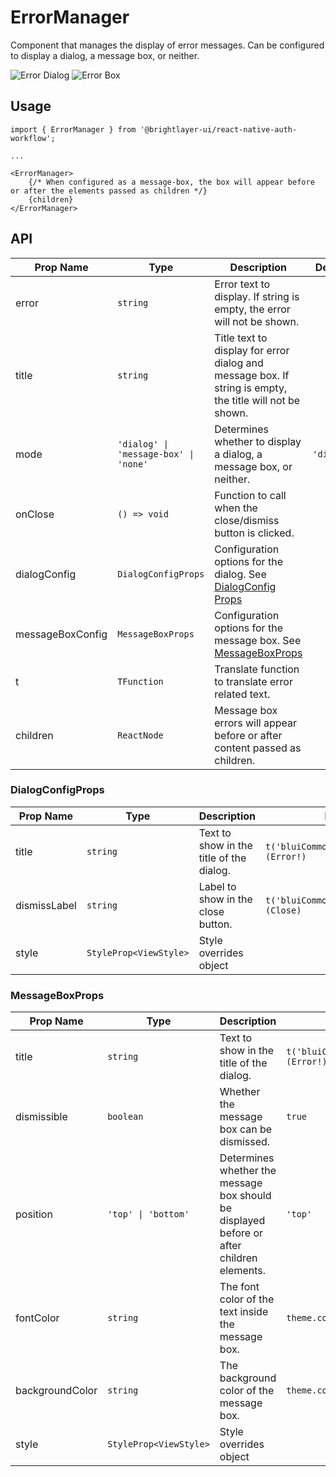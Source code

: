 # ErrorManager

Component that manages the display of error messages. Can be configured to display a dialog, a message box, or neither.

![Error Dialog](../../media/error-dialog.png)
![Error Box](../../media/error-box.png)

## Usage

```tsx
import { ErrorManager } from '@brightlayer-ui/react-native-auth-workflow';

...

<ErrorManager>
    {/* When configured as a message-box, the box will appear before or after the elements passed as children */}
    {children}
</ErrorManager>
```

## API

| Prop Name        | Type                                  | Description                                                                                              | Default    |
| ---------------- | ------------------------------------- | -------------------------------------------------------------------------------------------------------- | ---------- |
| error            | `string`                              | Error text to display. If string is empty, the error will not be shown.                                  |            |
| title            | `string`                              | Title text to display for error dialog and message box. If string is empty, the title will not be shown. |            |
| mode             | `'dialog' \| 'message-box' \| 'none'` | Determines whether to display a dialog, a message box, or neither.                                       | `'dialog'` |
| onClose          | `() => void`                          | Function to call when the close/dismiss button is clicked.                                               |            |
| dialogConfig     | `DialogConfigProps`                   | Configuration options for the dialog. See [DialogConfig Props](#dialogconfigprops)                       |            |
| messageBoxConfig | `MessageBoxProps`                     | Configuration options for the message box. See [MessageBoxProps](#messageboxprops)                       |            |
| t                | `TFunction`                           | Translate function to translate error related text.                                                      |            |
| children         | `ReactNode`                           | Message box errors will appear before or after content passed as children.                               |            |

### DialogConfigProps

| Prop Name    | Type                   | Description                              | Default                                   |
| ------------ | ---------------------- | ---------------------------------------- | ----------------------------------------- |
| title        | `string`               | Text to show in the title of the dialog. | `t('bluiCommon:MESSAGES.ERROR') (Error!)` |
| dismissLabel | `string`               | Label to show in the close button.       | `t('bluiCommon:ACTIONS.CLOSE') (Close)`   |
| style        | `StyleProp<ViewStyle>` | Style overrides object                   |                                           |

### MessageBoxProps

| Prop Name       | Type                   | Description                                                                               | Default                                   |
| --------------- | ---------------------- | ----------------------------------------------------------------------------------------- | ----------------------------------------- |
| title           | `string`               | Text to show in the title of the dialog.                                                  | `t('bluiCommon:MESSAGES.ERROR') (Error!)` |
| dismissible     | `boolean`              | Whether the message box can be dismissed.                                                 | `true`                                    |
| position        | `'top' \| 'bottom'`    | Determines whether the message box should be displayed before or after children elements. | `'top'`                                   |
| fontColor       | `string`               | The font color of the text inside the message box.                                        | `theme.colors.error`                      |
| backgroundColor | `string`               | The background color of the message box.                                                  | `theme.colors.onError`                    |
| style           | `StyleProp<ViewStyle>` | Style overrides object                                                                    |                                           |
